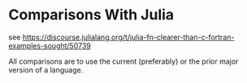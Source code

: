 # Comparisons With Julia
see https://discourse.julialang.org/t/julia-fn-clearer-than-c-fortran-examples-sought/50739

All comparisons are to use the current (preferably) or the prior major version of a language.



